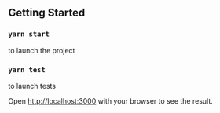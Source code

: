 ## Getting Started

### `yarn start`

to launch the project

### `yarn test`

to launch tests

Open [http://localhost:3000](http://localhost:3000) with your browser to see the result.